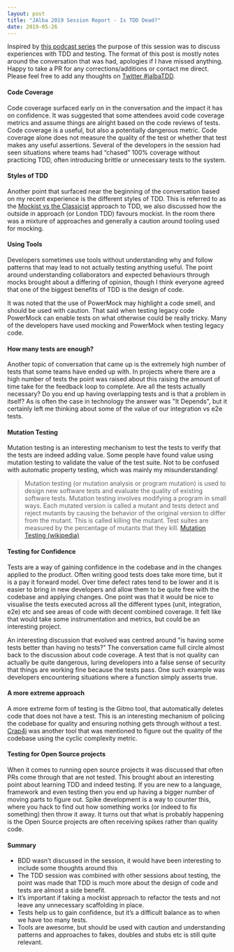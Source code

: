 ```yaml
---
layout: post
title: "JAlba 2019 Session Report - Is TDD Dead?"
date: 2019-05-26
---
```


Inspired by [this podcast series](https://martinfowler.com/articles/is-tdd-dead/) the purpose of this session was to discuss experiences with TDD and testing. 
The format of this post is mostly notes around the conversation that was had, apologies if I have missed anything.
Happy to take a PR for any corrections/additions or contact me direct. 
Please feel free to add any thoughts on [Twitter #jalbaTDD](https://twitter.com/hashtag/jalbaTDD?lang=en). 

#### Code Coverage

Code coverage surfaced early on in the conversation and the impact it has on confidence.
It was suggested that some attendees avoid code coverage metrics and assume things are alright based on the code reviews of tests. 
Code coverage is a useful, but also a potentially dangerous metric. 
Code coverage alone does not measure the quality of the test or whether that test makes any useful assertions.
Several of the developers in the session had seen situations where teams had “chased” 100% coverage without practicing TDD, often introducing brittle or unnecessary tests to the system. 

#### Styles of TDD

Another point that surfaced near the beginning of the conversation based on my recent experience is the different styles of TDD. 
This is referred to as the [Mockist vs the Classicist](https://medium.com/@adrianbooth/test-driven-development-wars-detroit-vs-london-classicist-vs-mockist-9956c78ae95f) approach to TDD, we also discussed how the outside in approach (or London TDD) favours mockist.
In the room there was a mixture of approaches and generally a caution around tooling used for mocking.

#### Using Tools

Developers sometimes use tools without understanding why and follow patterns that may lead to not actually testing anything useful.
The point around understanding collaborators and expected behaviours through mocks brought about a differing of opinion, though I think everyone agreed that one of the biggest benefits of TDD is the design of code. 

It was noted that the use of PowerMock may highlight a code smell, and should be used with caution.
That said when testing legacy code PowerMock can enable tests on what otherwise could be really tricky. 
Many of the developers have used mocking and PowerMock when testing legacy code. 

#### How many tests are enough?

Another topic of conversation that came up is the extremely high number of tests that some teams have ended up with.
In projects where there are a high number of tests the point was raised about this raising the amount of time take for the feedback loop to complete.
Are all the tests actually necessary? Do you end up having overlapping tests and is that a problem in itself?
As is often the case in technology the answer was "It Depends", but it certainly left me thinking about some of the value of our integration vs e2e tests.

#### Mutation Testing

Mutation testing is an interesting mechanism to test the tests to verify that the tests are indeed adding value. 
Some people have found value using mutation testing to validate the value of the test suite. 
Not to be confused with automatic property testing, which was mainly my misunderstanding! 

> Mutation testing (or mutation analysis or program mutation) is used to design new software tests and evaluate the quality of existing software tests. 
Mutation testing involves modifying a program in small ways.
Each mutated version is called a mutant and tests detect and reject mutants by causing the behavior of the original version to differ from the mutant. 
This is called killing the mutant. Test suites are measured by the percentage of mutants that they kill. 
> [Mutation Testing (wikipedia)](https://en.wikipedia.org/wiki/Mutation_testing)

#### Testing for Confidence

Tests are a way of gaining confidence in the codebase and in the changes applied to the product. 
Often writing good tests does take more time, but it is a pay it forward model.
Over time defect rates tend to be lower and it is easier to bring in new developers and allow them to be quite free with the codebase and applying changes.
One point was that it would be nice to visualise the tests executed across all the different types (unit, integration, e2e) etc and see areas of code with decent combined coverage.
It felt like that would take some instrumentation and metrics, but could be an interesting project.

An interesting discussion that evolved was centred around "is having some tests better than having no tests?" 
The conversation came full circle almost back to the discussion about code coverage.
A test that is not quality can actually be quite dangerous, luring developers into a false sense of security that things are working fine because the tests pass. 
One such example was developers encountering situations where a function simply asserts true. 

#### A more extreme approach

A more extreme form of testing is the Gitmo tool, that automatically deletes code that does not have a test. 
This is an interesting mechanism of policing the codebase for quality and ensuring nothing gets through without a test.
[Crap4j](http://www.crap4j.org) was another tool that was mentioned to figure out the quality of the codebase using the cyclic complexity metric.

#### Testing for Open Source projects

When it comes to running open source projects it was discussed that often PRs come through that are not tested.
This brought about an interesting point about learning TDD and indeed testing. 
If you are new to a language, framework and even testing then you end up having a bigger number of moving parts to figure out.
Spike development is a way to counter this, where you hack to find out how something works (or indeed to fix something) then throw it away.
It turns out that what is probably happening is the Open Source projects are often receiving spikes rather than quality code.

#### Summary

* BDD wasn’t discussed in the session, it would have been interesting to include some thoughts around this
* The TDD session was combined with other sessions about testing, the point was made that TDD is much more about the design of code and tests are almost a side benefit.
* It’s important if taking a mockist approach to refactor the tests and not leave any unnecessary scaffolding in place.
* Tests help us to gain confidence, but it’s a difficult balance as to when we have too many tests.
* Tools are awesome, but should be used with caution and understanding patterns and approaches to fakes, doubles and stubs etc is still quite relevant. 